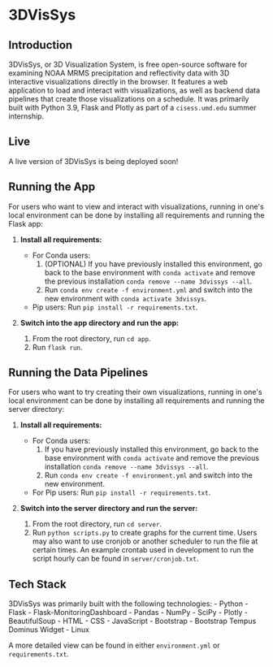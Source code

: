 # 3DVisSys
## Introduction
3DVisSys, or 3D Visualization System, is free open-source software for examining NOAA MRMS precipitation and reflectivity data with 3D interactive visualizations directly in the browser. It features a web application to load and interact with visualizations, as well as backend data pipelines that create those visualizations on a schedule. It was primarily built with Python 3.9, Flask and Plotly as part of a `cisess.umd.edu` summer internship.

## Live
A live version of 3DVisSys is being deployed soon!

## Running the App
For users who want to view and interact with visualizations, running in one's local environment can be done by installing all requirements and running the Flask app:

1. **Install all requirements:**
    - For Conda users: 
        1. (OPTIONAL) If you have previously installed this environment, go back to the base environment with `conda activate` and remove the previous installation `conda remove --name 3dvissys --all`.
        2. Run `conda env create -f environment.yml` and switch into the new environment with `conda activate 3dvissys`.
    - Pip users: Run `pip install -r requirements.txt`.

2. **Switch into the app directory and run the app:**
    1. From the root directory, run `cd app`.
    2. Run `flask run`.

## Running the Data Pipelines
For users who want to try creating their own visualizations, running in one's local environment can be done by installing all requirements and running the server directory:

1. **Install all requirements:**
    - For Conda users: 
        1. If you have previously installed this environment, go back to the base environment with `conda activate` and remove the previous installation `conda remove --name 3dvissys --all`.
        2. Run `conda env create -f environment.yml` and switch into the new environment.
    - For Pip users: Run `pip install -r requirements.txt`.

2. **Switch into the server directory and run the server:**
    1. From the root directory, run `cd server`.
    2. Run `python scripts.py` to create graphs for the current time. Users may also want to use cronjob or another scheduler to run the file at certain times. An example crontab used in development to run the script hourly can be found in `server/cronjob.txt`.
  
## Tech Stack
3DVisSys was primarily built with the following technologies:
    - Python
        - Flask
            - Flask-MonitoringDashboard
        - Pandas
        - NumPy
        - SciPy
        - Plotly
        - BeautifulSoup
    - HTML
    - CSS
    - JavaScript
        - Bootstrap
            - Bootstrap Tempus Dominus Widget
    - Linux 

A more detailed view can be found in either `environment.yml` or `requirements.txt`.
